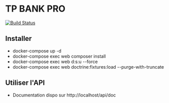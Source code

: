 TP BANK PRO
=
[![Build Status](https://travis-ci.com/alexisljn/tp-bank-pro.svg?branch=master)](https://travis-ci.com/alexisljn/tp-bank-pro)

Installer
-

- docker-compose up -d 
- docker-compose exec web composer install
- docker-compose exec web d:s:u --force
- docker-compose exec web doctrine:fixtures:load --purge-with-truncate

Utiliser l'API
-

- Documentation dispo sur http://localhost/api/doc